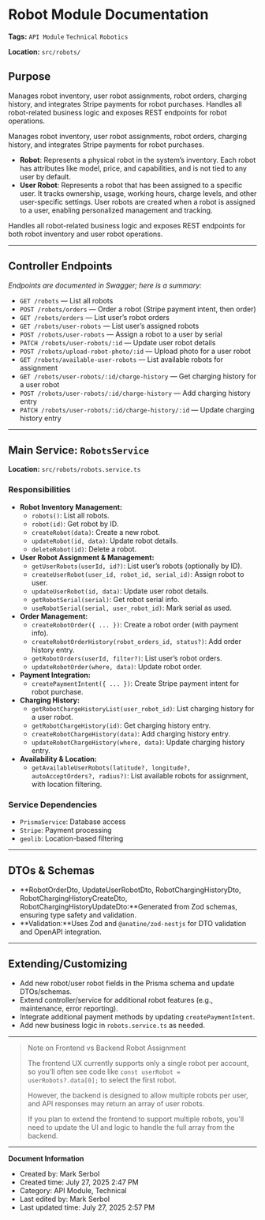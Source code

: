 # Robot Module Documentation

**Tags:** `API Module` `Technical` `Robotics`

**Location:** `src/robots/`

## **Purpose**

Manages robot inventory, user robot assignments, robot orders, charging history, and integrates Stripe payments for robot purchases. Handles all robot-related business logic and exposes REST endpoints for robot operations.

Manages robot inventory, user robot assignments, robot orders, charging history, and integrates Stripe payments for robot purchases.

- **Robot**: Represents a physical robot in the system’s inventory. Each robot has attributes like model, price, and capabilities, and is not tied to any user by default.
- **User Robot**: Represents a robot that has been assigned to a specific user. It tracks ownership, usage, working hours, charge levels, and other user-specific settings. User robots are created when a robot is assigned to a user, enabling personalized management and tracking.

Handles all robot-related business logic and exposes REST endpoints for both robot inventory and user robot operations.

---

## **Controller Endpoints**

*Endpoints are documented in Swagger; here is a summary:*

- `GET /robots` — List all robots
- `POST /robots/orders` — Order a robot (Stripe payment intent, then order)
- `GET /robots/orders` — List user’s robot orders
- `GET /robots/user-robots` — List user’s assigned robots
- `POST /robots/user-robots` — Assign a robot to a user by serial
- `PATCH /robots/user-robots/:id` — Update user robot details
- `POST /robots/upload-robot-photo/:id` — Upload photo for a user robot
- `GET /robots/available-user-robots` — List available robots for assignment
- `GET /robots/user-robots/:id/charge-history` — Get charging history for a user robot
- `POST /robots/user-robots/:id/charge-history` — Add charging history entry
- `PATCH /robots/user-robots/:id/charge-history/:id` — Update charging history entry

---

## **Main Service: `RobotsService`**

**Location:** `src/robots/robots.service.ts`

### Responsibilities

- **Robot Inventory Management:**
    - `robots()`: List all robots.
    - `robot(id)`: Get robot by ID.
    - `createRobot(data)`: Create a new robot.
    - `updateRobot(id, data)`: Update robot details.
    - `deleteRobot(id)`: Delete a robot.
- **User Robot Assignment & Management:**
    - `getUserRobots(userId, id?)`: List user’s robots (optionally by ID).
    - `createUserRobot(user_id, robot_id, serial_id)`: Assign robot to user.
    - `updateUserRobot(id, data)`: Update user robot details.
    - `getRobotSerial(serial)`: Get robot serial info.
    - `useRobotSerial(serial, user_robot_id)`: Mark serial as used.
- **Order Management:**
    - `createRobotOrder({ ... })`: Create a robot order (with payment info).
    - `createRobotOrderHistory(robot_orders_id, status?)`: Add order history entry.
    - `getRobotOrders(userId, filter?)`: List user’s robot orders.
    - `updateRobotOrder(where, data)`: Update robot order.
- **Payment Integration:**
    - `createPaymentIntent({ ... })`: Create Stripe payment intent for robot purchase.
- **Charging History:**
    - `getRobotChargeHistoryList(user_robot_id)`: List charging history for a user robot.
    - `getRobotChargeHistory(id)`: Get charging history entry.
    - `createRobotChargeHistory(data)`: Add charging history entry.
    - `updateRobotChargeHistory(where, data)`: Update charging history entry.
- **Availability & Location:**
    - `getAvailableUserRobots(latitude?, longitude?, autoAcceptOrders?, radius?)`: List available robots for assignment, with location filtering.

### Service Dependencies

- `PrismaService`: Database access
- `Stripe`: Payment processing
- `geolib`: Location-based filtering

---

## **DTOs & Schemas**

- **RobotOrderDto, UpdateUserRobotDto, RobotChargingHistoryDto, RobotChargingHistoryCreateDto, RobotChargingHistoryUpdateDto:**Generated from Zod schemas, ensuring type safety and validation.
- **Validation:**Uses Zod and `@anatine/zod-nestjs` for DTO validation and OpenAPI integration.

---

## **Extending/Customizing**

- Add new robot/user robot fields in the Prisma schema and update DTOs/schemas.
- Extend controller/service for additional robot features (e.g., maintenance, error reporting).
- Integrate additional payment methods by updating `createPaymentIntent`.
- Add new business logic in `robots.service.ts` as needed.

---

> Note on Frontend vs Backend Robot Assignment
> 
> 
> The frontend UX currently supports only a single robot per account, so you’ll often see code like `const userRobot = userRobots?.data[0];` to select the first robot.
> 
> However, the backend is designed to allow multiple robots per user, and API responses may return an array of user robots.
> 
> If you plan to extend the frontend to support multiple robots, you'll need to update the UI and logic to handle the full array from the backend.

---

**Document Information**
- Created by: Mark Serbol
- Created time: July 27, 2025 2:47 PM
- Category: API Module, Technical
- Last edited by: Mark Serbol
- Last updated time: July 27, 2025 2:57 PM